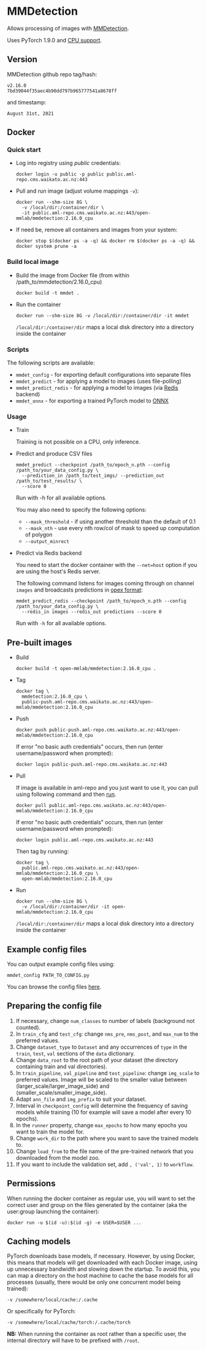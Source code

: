 # MMDetection

Allows processing of images with [MMDetection](https://github.com/open-mmlab/mmdetection).

Uses PyTorch 1.9.0 and [CPU support](https://mmdetection.readthedocs.io/en/v2.16.0/get_started.html#install-without-gpu-support).

## Version

MMDetection github repo tag/hash:

```
v2.16.0
7bd39044f35aec4b90dd797b965777541a8678ff
```

and timestamp:

```
August 31st, 2021
```

## Docker

### Quick start

* Log into registry using *public* credentials:

  ```commandline
  docker login -u public -p public public.aml-repo.cms.waikato.ac.nz:443 
  ```

* Pull and run image (adjust volume mappings `-v`):

  ```commandline
  docker run --shm-size 8G \
    -v /local/dir:/container/dir \
    -it public.aml-repo.cms.waikato.ac.nz:443/open-mmlab/mmdetection:2.16.0_cpu
  ```

* If need be, remove all containers and images from your system:

  ```commandline
  docker stop $(docker ps -a -q) && docker rm $(docker ps -a -q) && docker system prune -a
  ```

### Build local image

* Build the image from Docker file (from within /path_to/mmdetection/2.16.0_cpu)

  ```commandline
  docker build -t mmdet .
  ```
  
* Run the container

  ```commandline
  docker run --shm-size 8G -v /local/dir:/container/dir -it mmdet
  ```
  `/local/dir:/container/dir` maps a local disk directory into a directory inside the container

### Scripts

The following scripts are available:

* `mmdet_config` - for exporting default configurations into separate files
* `mmdet_predict` - for applying a model to images (uses file-polling)
* `mmdet_predict_redis` - for applying a model to images (via [Redis](https://redis.io/) backend)
* `mmdet_onnx` - for exporting a trained PyTorch model to [ONNX](https://onnx.ai/)

### Usage

* Train

  Training is not possible on a CPU, only inference.

* Predict and produce CSV files

  ```commandline
  mmdet_predict --checkpoint /path_to/epoch_n.pth --config /path_to/your_data_config.py \
    --prediction_in /path_to/test_imgs/ --prediction_out /path_to/test_results/ \
    --score 0
  ```
  Run with -h for all available options.

  You may also need to specify the following options:

  * `--mask_threshold` - if using another threshold than the default of 0.1
  * `--mask_nth` - use every nth row/col of mask to speed up computation of polygon
  * `--output_minrect`

* Predict via Redis backend

  You need to start the docker container with the `--net=host` option if you are using the host's Redis server.

  The following command listens for images coming through on channel `images` and broadcasts
  predictions in [opex format](https://github.com/WaikatoLink2020/objdet-predictions-exchange-format):

  ```commandline
  mmdet_predict_redis --checkpoint /path_to/epoch_n.pth --config /path_to/your_data_config.py \
    --redis_in images --redis_out predictions --score 0
  ```
  
  Run with `-h` for all available options.

## Pre-built images

* Build

  ```commandline
  docker build -t open-mmlab/mmdetection:2.16.0_cpu .
  ```
  
* Tag

  ```commandline
  docker tag \
    mmdetection:2.16.0_cpu \
    public-push.aml-repo.cms.waikato.ac.nz:443/open-mmlab/mmdetection:2.16.0_cpu
  ```
  
* Push

  ```commandline
  docker push public-push.aml-repo.cms.waikato.ac.nz:443/open-mmlab/mmdetection:2.16.0_cpu
  ```
  If error "no basic auth credentials" occurs, then run (enter username/password when prompted):
  
  ```commandline
  docker login public-push.aml-repo.cms.waikato.ac.nz:443
  ```
  
* Pull

  If image is available in aml-repo and you just want to use it, you can pull using following command and then [run](#run).

  ```commandline
  docker pull public.aml-repo.cms.waikato.ac.nz:443/open-mmlab/mmdetection:2.16.0_cpu
  ```
  If error "no basic auth credentials" occurs, then run (enter username/password when prompted):
  
  ```commandline
  docker login public.aml-repo.cms.waikato.ac.nz:443
  ```
  Then tag by running:
  
  ```commandline
  docker tag \
    public.aml-repo.cms.waikato.ac.nz:443/open-mmlab/mmdetection:2.16.0_cpu \
    open-mmlab/mmdetection:2.16.0_cpu
  ```
  
* <a name="run">Run</a>

  ```commandline
  docker run --shm-size 8G \
    -v /local/dir:/container/dir -it open-mmlab/mmdetection:2.16.0_cpu
  ```
  `/local/dir:/container/dir` maps a local disk directory into a directory inside the container


## Example config files

You can output example config files using:

```commandline
mmdet_config PATH_TO_CONFIG.py
```

You can browse the config files [here](https://github.com/open-mmlab/mmdetection/blob/v2.16.0/docs/model_zoo.md).


## <a name="config">Preparing the config file</a>

1. If necessary, change `num_classes` to number of labels (background not counted).
2. In `train_cfg` and `test_cfg`: change `nms_pre`, `nms_post`, and `max_num` to the preferred values.
3. Change `dataset_type` to `Dataset` and any occurrences of `type` in the `train`, `test`, `val` sections of 
   the `data` dictionary.
4. Change `data_root` to the root path of your dataset (the directory containing train and val directories).
5. In `train_pipeline`, `val_pipeline` and `test_pipeline`: change `img_scale` to preferred values. 
   Image will be scaled to the smaller value between (larger_scale/larger_image_side) and (smaller_scale/smaller_image_side).
6. Adapt `ann_file` and `img_prefix` to suit your dataset.
7. Interval in `checkpoint_config` will determine the frequency of saving models while training 
   (10 for example will save a model after every 10 epochs).
8. In the `runner` property, change `max_epochs` to how many epochs you want to train the model for.
9. Change `work_dir` to the path where you want to save the trained models to.
10. Change `load_from` to the file name of the pre-trained network that you downloaded from the model zoo.
11. If you want to include the validation set, add `, ('val', 1)` to `workflow`.


## Permissions

When running the docker container as regular use, you will want to set the correct
user and group on the files generated by the container (aka the user:group launching
the container):

```commandline
docker run -u $(id -u):$(id -g) -e USER=$USER ...
```

## Caching models

PyTorch downloads base models, if necessary. However, by using Docker, this means that 
models will get downloaded with each Docker image, using up unnecessary bandwidth and
slowing down the startup. To avoid this, you can map a directory on the host machine
to cache the base models for all processes (usually, there would be only one concurrent
model being trained):  

```
-v /somewhere/local/cache:/.cache
```

Or specifically for PyTorch:

```
-v /somewhere/local/cache/torch:/.cache/torch
```

**NB:** When running the container as root rather than a specific user, the internal directory will have to be
prefixed with `/root`. 
